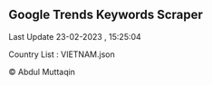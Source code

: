 

## Google Trends Keywords Scraper 
 
Last Update 23-02-2023 , 15:25:04

Country List :
VIETNAM.json



© Abdul Muttaqin 
